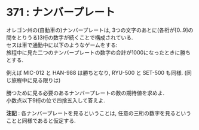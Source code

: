 # 371 : ナンバープレート

オレゴン州の(自動車の)ナンバープレートは, 3つの文字のあとに(各桁が\[0..9]の間をとりうる)3桁の数字が続くことで構成されている.\
セスは車で通勤中に以下のようなゲームをする:\
旅程中に見た二つのナンバープレートの数字の合計が1000になったときに勝ちとする.

例えば MIC-012 と HAN-988 は勝ちとなり, RYU-500 と SET-500 も同様. (同じ旅程中に見る限りは)

勝つために見る必要のあるナンバープレートの数の期待値を求めよ.\
小数点以下9桁の位で四捨五入して答えよ.

**注記** : 各ナンバープレートを見るということは, 任意の三桁の数字を見るということと同様であると仮定する.
